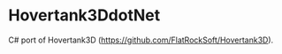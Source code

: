 Hovertank3DdotNet
=================

C# port of Hovertank3D (https://github.com/FlatRockSoft/Hovertank3D).
